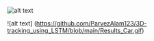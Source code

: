 ![alt text](https://github.com/ParvezAlam123/3D-tracking_using_LSTM/blob/main/Result_visualization.gif)

![alt text] (https://github.com/ParvezAlam123/3D-tracking_using_LSTM/blob/main/Results_Car.gif)
